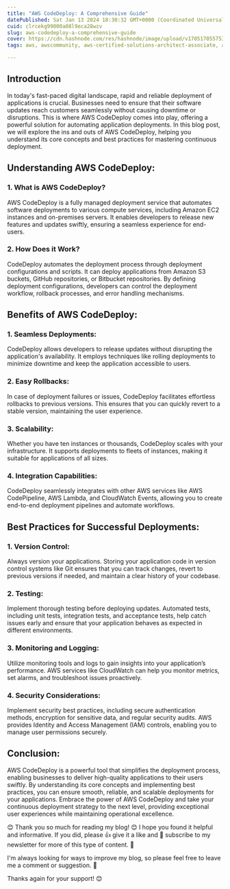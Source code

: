 ```yaml
---
title: "AWS CodeDeploy: A Comprehensive Guide"
datePublished: Sat Jan 13 2024 18:30:32 GMT+0000 (Coordinated Universal Time)
cuid: clrcekg99000a08l9eca28wzv
slug: aws-codedeploy-a-comprehensive-guide
cover: https://cdn.hashnode.com/res/hashnode/image/upload/v1705170557538/efadc5eb-631a-4915-ab4c-f482ee257ec7.png
tags: aws, awscommunity, aws-certified-solutions-architect-associate, aws-codedeploy, aws-community-builder, wemakedevs, tws

---
```


## **Introduction**

In today's fast-paced digital landscape, rapid and reliable deployment of applications is crucial. Businesses need to ensure that their software updates reach customers seamlessly without causing downtime or disruptions. This is where AWS CodeDeploy comes into play, offering a powerful solution for automating application deployments. In this blog post, we will explore the ins and outs of AWS CodeDeploy, helping you understand its core concepts and best practices for mastering continuous deployment.

## **Understanding AWS CodeDeploy:**

### **1\. What is AWS CodeDeploy?**

AWS CodeDeploy is a fully managed deployment service that automates software deployments to various compute services, including Amazon EC2 instances and on-premises servers. It enables developers to release new features and updates swiftly, ensuring a seamless experience for end-users.

### **2\. How Does it Work?**

CodeDeploy automates the deployment process through deployment configurations and scripts. It can deploy applications from Amazon S3 buckets, GitHub repositories, or Bitbucket repositories. By defining deployment configurations, developers can control the deployment workflow, rollback processes, and error handling mechanisms.

## **Benefits of AWS CodeDeploy:**

### **1\. Seamless Deployments:**

CodeDeploy allows developers to release updates without disrupting the application's availability. It employs techniques like rolling deployments to minimize downtime and keep the application accessible to users.

### **2\. Easy Rollbacks:**

In case of deployment failures or issues, CodeDeploy facilitates effortless rollbacks to previous versions. This ensures that you can quickly revert to a stable version, maintaining the user experience.

### **3\. Scalability:**

Whether you have ten instances or thousands, CodeDeploy scales with your infrastructure. It supports deployments to fleets of instances, making it suitable for applications of all sizes.

### **4\. Integration Capabilities:**

CodeDeploy seamlessly integrates with other AWS services like AWS CodePipeline, AWS Lambda, and CloudWatch Events, allowing you to create end-to-end deployment pipelines and automate workflows.

## **Best Practices for Successful Deployments:**

### **1\. Version Control:**

Always version your applications. Storing your application code in version control systems like Git ensures that you can track changes, revert to previous versions if needed, and maintain a clear history of your codebase.

### **2\. Testing:**

Implement thorough testing before deploying updates. Automated tests, including unit tests, integration tests, and acceptance tests, help catch issues early and ensure that your application behaves as expected in different environments.

### **3\. Monitoring and Logging:**

Utilize monitoring tools and logs to gain insights into your application’s performance. AWS services like CloudWatch can help you monitor metrics, set alarms, and troubleshoot issues proactively.

### **4\. Security Considerations:**

Implement security best practices, including secure authentication methods, encryption for sensitive data, and regular security audits. AWS provides Identity and Access Management (IAM) controls, enabling you to manage user permissions securely.

## **Conclusion:**

AWS CodeDeploy is a powerful tool that simplifies the deployment process, enabling businesses to deliver high-quality applications to their users swiftly. By understanding its core concepts and implementing best practices, you can ensure smooth, reliable, and scalable deployments for your applications. Embrace the power of AWS CodeDeploy and take your continuous deployment strategy to the next level, providing exceptional user experiences while maintaining operational excellence.

😊 Thank you so much for reading my blog! 😊 I hope you found it helpful and informative. If you did, please 👍 give it a like and 💌 subscribe to my newsletter for more of this type of content. 💌

I'm always looking for ways to improve my blog, so please feel free to leave me a comment or suggestion. 💬

Thanks again for your support! 😊